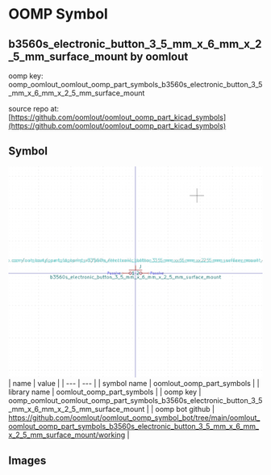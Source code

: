 # OOMP Symbol  
## b3560s_electronic_button_3_5_mm_x_6_mm_x_2_5_mm_surface_mount  by oomlout  
  
oomp key: oomp_oomlout_oomlout_oomp_part_symbols_b3560s_electronic_button_3_5_mm_x_6_mm_x_2_5_mm_surface_mount  
  
source repo at: [https://github.com/oomlout/oomlout_oomp_part_kicad_symbols](https://github.com/oomlout/oomlout_oomp_part_kicad_symbols)  
## Symbol  
  
[![working.png](working_600.png)](working.png)  
| name | value | 
| --- | --- | 
| symbol name | oomlout_oomp_part_symbols | 
| library name | oomlout_oomp_part_symbols | 
| oomp key | oomp_oomlout_oomlout_oomp_part_symbols_b3560s_electronic_button_3_5_mm_x_6_mm_x_2_5_mm_surface_mount | 
| oomp bot github | https://github.com/oomlout/oomlout_oomp_symbol_bot/tree/main/oomlout_oomlout_oomp_part_symbols_b3560s_electronic_button_3_5_mm_x_6_mm_x_2_5_mm_surface_mount/working | 
## Images  
